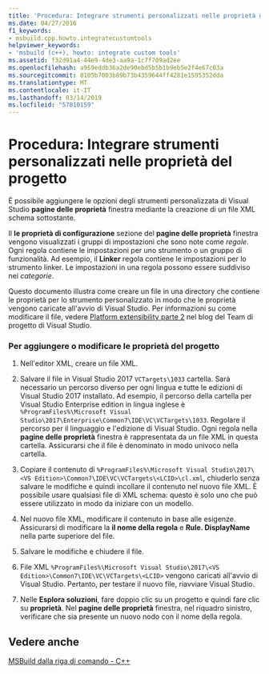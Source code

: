 ```yaml
---
title: 'Procedura: Integrare strumenti personalizzati nelle proprietà del progetto'
ms.date: 04/27/2016
f1_keywords:
- msbuild.cpp.howto.integratecustomtools
helpviewer_keywords:
- 'msbuild (c++), howto: integrate custom tools'
ms.assetid: f32d91a4-44e9-4de3-aa9a-1c7f709ad2ee
ms.openlocfilehash: a959eddb36a2de90ebd5b5b1b9eb5e2f4e67c03a
ms.sourcegitcommit: 8105b7003b89b73b4359644ff4281e1595352dda
ms.translationtype: MT
ms.contentlocale: it-IT
ms.lasthandoff: 03/14/2019
ms.locfileid: "57810159"
---
```

# <a name="how-to-integrate-custom-tools-into-the-project-properties"></a>Procedura: Integrare strumenti personalizzati nelle proprietà del progetto

È possibile aggiungere le opzioni degli strumenti personalizzata di Visual Studio **pagine delle proprietà** finestra mediante la creazione di un file XML schema sottostante.

Il **le proprietà di configurazione** sezione del **pagine delle proprietà** finestra vengono visualizzati i gruppi di impostazioni che sono note come *regole*. Ogni regola contiene le impostazioni per uno strumento o un gruppo di funzionalità. Ad esempio, il **Linker** regola contiene le impostazioni per lo strumento linker. Le impostazioni in una regola possono essere suddiviso nei *categorie*.

Questo documento illustra come creare un file in una directory che contiene le proprietà per lo strumento personalizzato in modo che le proprietà vengono caricate all'avvio di Visual Studio. Per informazioni su come modificare il file, vedere [Platform extensibility parte 2](https://blogs.msdn.microsoft.com/vsproject/2009/06/18/platform-extensibility-part-2/) nel blog del Team di progetto di Visual Studio.

### <a name="to-add-or-change-project-properties"></a>Per aggiungere o modificare le proprietà del progetto

1. Nell'editor XML, creare un file XML.

1. Salvare il file in Visual Studio 2017 `VCTargets\1033` cartella. Sarà necessario un percorso diverso per ogni lingua e tutte le edizioni di Visual Studio 2017 installato. Ad esempio, il percorso della cartella per Visual Studio Enterprise edition in lingua inglese è `%ProgramFiles%\Microsoft Visual Studio\2017\Enterprise\Common7\IDE\VC\VCTargets\1033`. Regolare il percorso per il linguaggio e l'edizione di Visual Studio. Ogni regola nella **pagine delle proprietà** finestra è rappresentata da un file XML in questa cartella. Assicurarsi che il file è denominato in modo univoco nella cartella.

1. Copiare il contenuto di `%ProgramFiles%\Microsoft Visual Studio\2017\<VS Edition>\Common7\IDE\VC\VCTargets\<LCID>\cl.xml`, chiuderlo senza salvare le modifiche e quindi incollare il contenuto nel nuovo file XML. È possibile usare qualsiasi file di XML schema: questo è solo uno che può essere utilizzato in modo da iniziare con un modello.

1. Nel nuovo file XML, modificare il contenuto in base alle esigenze. Assicurarsi di modificare la **il nome della regola** e **Rule. DisplayName** nella parte superiore del file.

1. Salvare le modifiche e chiudere il file.

1. File XML `%ProgramFiles%\Microsoft Visual Studio\2017\<VS Edition>\Common7\IDE\VC\VCTargets\<LCID>` vengono caricati all'avvio di Visual Studio. Pertanto, per testare il nuovo file, riavviare Visual Studio.

1. Nelle **Esplora soluzioni**, fare doppio clic su un progetto e quindi fare clic su **proprietà**. Nel **pagine delle proprietà** finestra, nel riquadro sinistro, verificare che sia presente un nuovo nodo con il nome della regola.

## <a name="see-also"></a>Vedere anche

[MSBuild dalla riga di comando - C++](msbuild-visual-cpp.md)
